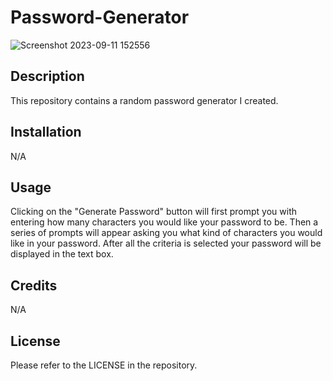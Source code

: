 # Password-Generator
![Screenshot 2023-09-11 152556](https://github.com/ThirstyWombat/Password-Generator/assets/122827259/67cc4ac7-2422-41c1-9cda-b6cb36dd68fc)

## Description

This repository contains a random password generator I created.

## Installation

N/A

## Usage

Clicking on the "Generate Password" button will first prompt you with entering how many characters you would like your password to be. Then a series of prompts will appear asking you what kind of characters you would like in your password. After all the criteria is selected your password will be displayed in the text box.

## Credits

N/A

## License

Please refer to the LICENSE in the repository.
